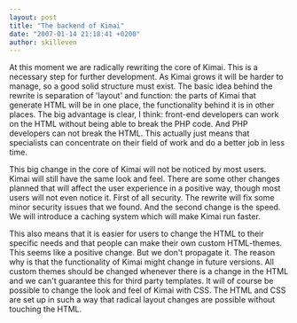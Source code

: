 ```yaml
---
layout: post
title: "The backend of Kimai"
date: "2007-01-14 21:18:41 +0200"
author: skilleven
---
```


At this moment we are radically rewriting the core of Kimai.
This is a necessary step for further development.
As Kimai grows it will be harder to manage, so a good solid structure must exist.
The basic idea behind the rewrite is separation of 'layout' and function:
the parts of Kimai that generate HTML will be in one place, the functionality behind it is in other places.
The big advantage is clear, I think: front-end developers can work on the HTML without being able to break the PHP code.
And PHP developers can not break the HTML.
This actually just means that specialists can concentrate on their field of work and do a better job in less time.

This big change in the core of Kimai will not be noticed by most users.
Kimai will still have the same look and feel.
There are some other changes planned that will affect the user experience in a positive way, though most users will not even notice it.
First of all security. The rewrite will fix some minor security issues that we found.
And the second change is the speed. We will introduce a caching system which will make Kimai run faster.

This also means that it is easier for users to change the HTML to their specific needs and that people can make their own custom HTML-themes.
This seems like a positive change. But we don't propagate it. The reason why is that the functionality of Kimai might change in future versions.
All custom themes should be changed whenever there is a change in the HTML and we can't guarantee this for third party templates.
It will of course be possible to change the look and feel of Kimai with CSS.
The HTML and CSS are set up in such a way that radical layout changes are possible without touching the HTML.
